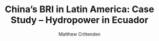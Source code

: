 ---
#Title of Linked Article
title: "China’s BRI in Latin America: Case Study – Hydropower in Ecuador"

#A very (very!) short excerpt of your article.  No more than one sentence, optimally less than 10 words.
excerpt: "This Tearline article discusses findings from a project which utilizes open-source data collection and imagery analysis to study the impacts of Chinese development financing in Latin America and the Caribbean."

#URL of the article you're linking to:
link: https://www.tearline.mil/public_page/china-bri-in-ecuador-hydropower/

#Summary image - shows up on searches
header:
  teaser: /assets/images/newsImages/chinaBRIEcuador.png

#Should be one or more of Vibrancy, Sustainability, and Security.
categories: Security

#Tags.  Spaces delimit new tags. To see all current tags, type "/tags/" on the live website URL.
tags: geopolitics geo-int satellite-imagery policy-report geoint

#Type of Article (news, journal, or report)
artType: report

author: Matthew Crittenden

otherAuthors: 
  - author: 
    - authorName: Caroline Morin
    - authorLink: carolinemorinspring2020
  - author:
    - authorName: Emily Maison
    - authorLink: emilymaisonfall2019
  - author:
    - authorName: Remington Fritz
    - authorLink: remingtonfritzspring2020
  - author: 
    - authorName: William Weston
    - authorLink: williamwestonspring2020
  - author:
    - authorName: Kaitlyn Wilson
    - authorLink: kaitlynwilsonfall2020
  - author: 
    - authorName: Sophie Pittaluga
    - authorLink: sophiepittalugaspring2021
  - author:
    - authorName: Asha Silva
    - authorLink: ashasilvafall2020

#Don't edit:
entryType: news
---
